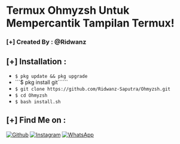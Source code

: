 # Termux Ohmyzsh Untuk Mempercantik Tampilan Termux!

### [+] Created By : @Ridwanz



## [+] Installation :

* ```$ pkg update && pkg upgrade```
* ```$ pkg install git``````
* ```$ git clone https://github.com/Ridwanz-Saputra/Ohmyzsh.git```
* ```$ cd Ohmyzsh```
* ```$ bash install.sh```


## [+] Find Me on :

[![Github](https://img.shields.io/badge/Github-Ridwanz--Saputra-green?style=for-the-badge&logo=github)](https://github.com/ridwanz-saputra)
[![Instagram](https://img.shields.io/badge/Instagram-%40ridwanz_sptra-red?style=for-the-badge&logo=instagram)](https://www.instagram.com/ridwanz_sptra)
[![WhatsApp](https://img.shields.io/badge/WhatsApp-blue?style=for-the-badge&logo=whatsapp)](https://wa.me/+6285225416745)

